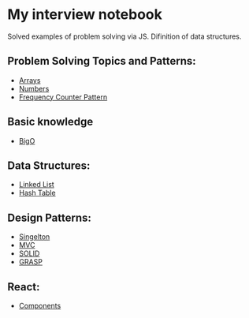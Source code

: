 # My interview notebook

Solved examples of problem solving via JS.
Difinition of data structures.

## Problem Solving Topics and Patterns:

* [Arrays](./array)
* [Numbers](.number/)
* [Frequency Counter Pattern](./psPatterns/fc)


## Basic knowledge
* [BigO](./basic/bigo)

## Data Structures:

* [Linked List](./dataStructure/linkedList)
* [Hash Table](./dataStructure/hashTable)

## Design Patterns:

* [Singelton](./dp/singelton)
* [MVC](./dp/mvc)
* [SOLID](./dp/solid)
* [GRASP](./dp/grasp)

## React:

* [Components](./react)
